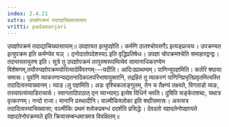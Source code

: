 ```yaml
---
index: 2.4.21
sutra: उपज्ञोपक्रमं तदाद्याचिख्यासायाम्‌
vritti: padamanjari
---
```


 उपज्ञोपक्रमं तदाद्याचिख्यासायाम्॥ उपज्ञायत इत्युपज्ञेति। कर्मणि ठातश्चोपसर्गेऽ इत्यङ्प्रत्ययः। उपक्रम्यत इत्युपक्रम इति कर्मण्येव घञ् । ठ्नोदातोपदेशस्यऽ इति वृद्धिप्रतिषेधः। उपज्ञा चोपक्रमश्चेति समाहारद्वन्द्वः। तदन्तस्तत्पुरुष इति। सूत्रे तु उपज्ञोपक्रमं तत्पुरुषरूपमित्येवं सामानाधिकरण्येन विशेषणम्,तयौरुपज्ञोपक्रमयोरित्यादेर्विवरणम्---यदीति। आदिःउप्राथम्यम्। पाणिन्युपज्ञमिति। कर्तरि षष्ठयाः समासः। पूर्वाणि व्याकरणान्यद्यतनादिकालपरिभाषायुक्तानि, तद्रहितं तु व्याकरणं पाणिनिप्रभृतिप्रवृतमित्यस्ति तदादित्वस्याख्यानम्। व्याड।लु पज्ञमिति। अडः वृश्चिकलाङ्गूलम्, तेन च तैक्ष्ण्यं लक्ष्यते, विगताडो व्यडः, तस्यापत्यंव्याडिराचार्यः। स्वागतादिपाठात् ठ्न य्वाभ्याम्ऽ इत्येष विधिर्न भवति। दुषिति सङ्केतशब्दः, यथात्र वृत्करणम्। नन्दो राजा। मानानि प्रस्थादीनि। वाल्मीकिश्लोका इति षष्ठीसमासः। अस्त्यत्र तदादित्वस्याचिख्यासा; वाल्मीकिः प्रथमं श्लोकप्रबन्धं ददर्शति प्रसिद्धेः। देवदतो यज्ञदतेनोपज्ञायते यज्ञदतेनोपक्रम्यते इति क्रियासम्बन्धमात्रमत्र विवक्षितम्॥